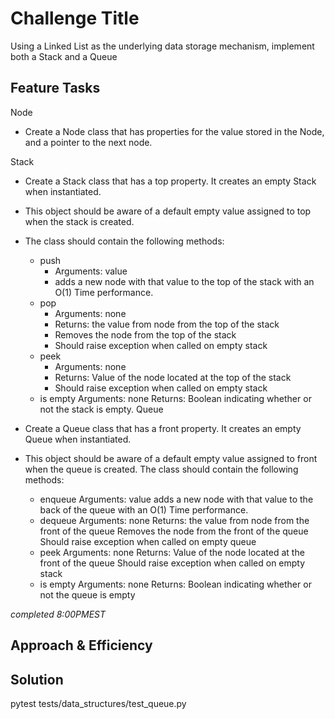 # Challenge Title

Using a Linked List as the underlying data storage mechanism, implement both a Stack and a Queue

## Feature Tasks

Node

- Create a Node class that has properties for the value stored in the Node, and a pointer to the next node.

Stack

- Create a Stack class that has a top property. It creates an empty Stack when instantiated.
- This object should be aware of a default empty value assigned to top when the stack is created.
- The class should contain the following methods:
  - push
    - Arguments: value
    - adds a new node with that value to the top of the stack with an O(1) Time performance.
  - pop
    - Arguments: none
    - Returns: the value from node from the top of the stack
    - Removes the node from the top of the stack
    - Should raise exception when called on empty stack
  - peek
    - Arguments: none
    - Returns: Value of the node located at the top of the stack
    - Should raise exception when called on empty stack
  - is empty
    Arguments: none
    Returns: Boolean indicating whether or not the stack is empty.
Queue
- Create a Queue class that has a front property. It creates an empty Queue when instantiated.
- This object should be aware of a default empty value assigned to front when the queue is created.
The class should contain the following methods:

  - enqueue
    Arguments: value
    adds a new node with that value to the back of the queue with an O(1) Time performance.
  - dequeue
      Arguments: none
      Returns: the value from node from the front of the queue
      Removes the node from the front of the queue
      Should raise exception when called on empty queue
  - peek
      Arguments: none
      Returns: Value of the node located at the front of the queue
      Should raise exception when called on empty stack
  - is empty
      Arguments: none
      Returns: Boolean indicating whether or not the queue is empty

*completed 8:00PMEST*

## Approach & Efficiency

## Solution
<!-- Show how to run your code, and examples of it in action -->
pytest tests/data_structures/test_queue.py
